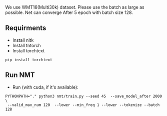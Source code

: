 

We use WMT16(Multi30k) dataset. Please use the batch as large as possible. 
Net can converge After 5 epoch with batch size 128.
   
## Requirments

* Install nltk
* Install tntorch
* Install torchtext

```
pip install torchtext
```

## Run NMT

* Run (with cuda, if it's available):

```
PYTHONPATH="." python3 nmt/train.py --seed 45  --save_model_after 2000 \
 --valid_max_num 120  --lower --min_freq 1 --lower --tokenize --batch 128
 ```
